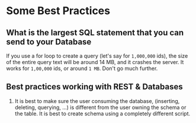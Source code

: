 # Some Best Practices

## What is the largest SQL statement that you can send to your Database

If you use a for loop to create a query (let's say for `1,000,000` ids), the size of the entire query text will be around 14 MB, and it crashes the server. It works for `1,00,000` ids, or around `1 MB`. Don't go much further.

## Best practices working with REST & Databases

1. It is best to make sure the user consuming the database, (inserting, deleting, querying, ...) is different from the user owning the schema or the table. It is best to create schema using a completely different script.
